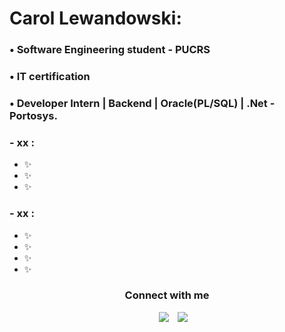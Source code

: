 # Carol Lewandowski:

### • Software Engineering student - PUCRS
### • IT certification
### • Developer Intern | Backend | Oracle(PL/SQL) | .Net - Portosys.

### - xx :
- ✨ 
- ✨ 
- ✨ 

### - xx : 
- ✨ 
- ✨ 
- ✨ 
- ✨ 


<h3 align="center" > Connect with me </h3>

<p align="center">

 <div align="center"  class="icons-social" style="margin-left: 10px;">
        <a style="margin-left: 10px;"  target="_blank" href="https://www.linkedin.com/in/carol-lewandowski">
			<img src="https://img.icons8.com/doodle/40/000000/linkedin--v2.png"></a>   
        <a style="margin-left: 10px;" target="_blank" href="https://instagram.com/carol_lewandowski">
			<img src="https://img.icons8.com/doodle/40/000000/instagram-new--v2.png"></a>
      </div>

</p>
<!---
Iewandowski/Iewandowski is a ✨ special ✨ repository because its `README.md` (this file) appears on your GitHub profile.
You can click the Preview link to take a look at your changes.
--->
